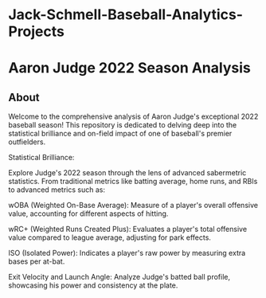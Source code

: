 # Jack-Schmell-Baseball-Analytics-Projects

# Aaron Judge 2022 Season Analysis

## About

Welcome to the comprehensive analysis of Aaron Judge's exceptional 2022 baseball season! This repository is dedicated to delving deep into the statistical brilliance and on-field impact of one of baseball's premier outfielders.

Statistical Brilliance:

Explore Judge's 2022 season through the lens of advanced sabermetric statistics. From traditional metrics like batting average, home runs, and RBIs to advanced metrics such as:

wOBA (Weighted On-Base Average): Measure of a player's overall offensive value, accounting for different aspects of hitting.

wRC+ (Weighted Runs Created Plus): Evaluates a player's total offensive value compared to league average, adjusting for park effects.

ISO (Isolated Power): Indicates a player's raw power by measuring extra bases per at-bat.

Exit Velocity and Launch Angle: Analyze Judge's batted ball profile, showcasing his power and consistency at the plate.
